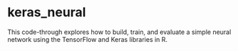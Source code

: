 # keras_neural
This code-through explores how to build, train, and evaluate a simple neural network using the TensorFlow and Keras libraries in R. 
